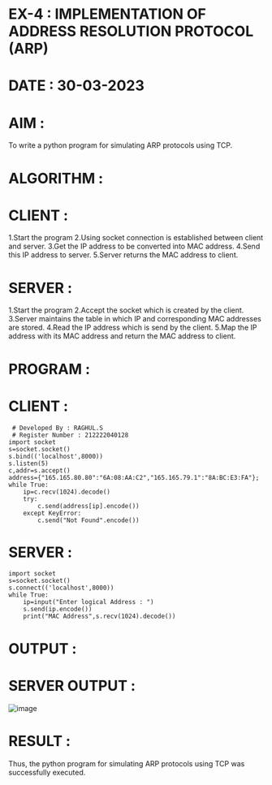 # EX-4 : IMPLEMENTATION OF ADDRESS RESOLUTION PROTOCOL (ARP)
# DATE : 30-03-2023
# AIM :
To write a python program for simulating ARP protocols using TCP.

# ALGORITHM :
# CLIENT :
1.Start the program
2.Using socket connection is established between client and server.
3.Get the IP address to be converted into MAC address.
4.Send this IP address to server.
5.Server returns the MAC address to client.
# SERVER :
1.Start the program
2.Accept the socket which is created by the client.
3.Server maintains the table in which IP and corresponding MAC addresses are stored.
4.Read the IP address which is send by the client.
5.Map the IP address with its MAC address and return the MAC address to client.
# PROGRAM :
# CLIENT :
```
 # Developed By : RAGHUL.S
 # Register Number : 212222040128
import socket
s=socket.socket()
s.bind(('localhost',8000))
s.listen(5)
c,addr=s.accept()
address={"165.165.80.80":"6A:08:AA:C2","165.165.79.1":"8A:BC:E3:FA"};
while True:
    ip=c.recv(1024).decode()
    try:
        c.send(address[ip].encode())
    except KeyError:
        c.send("Not Found".encode())
   ```
# SERVER :
```
import socket
s=socket.socket()
s.connect(('localhost',8000))
while True:
    ip=input("Enter logical Address : ")
    s.send(ip.encode())
    print("MAC Address",s.recv(1024).decode())
 ```
# OUTPUT :
# SERVER OUTPUT :
![image](https://github.com/Raghulshanmugam2004/EX-4/assets/119561118/2a70f9f2-2b54-4bd3-8aae-1c383519e3f0)
# RESULT :
Thus, the python program for simulating ARP protocols using TCP was successfully executed.

